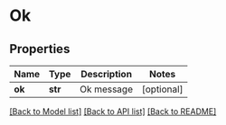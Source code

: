 # Ok

## Properties
Name | Type | Description | Notes
------------ | ------------- | ------------- | -------------
**ok** | **str** | Ok message | [optional] 

[[Back to Model list]](../README.md#documentation-for-models) [[Back to API list]](../README.md#documentation-for-api-endpoints) [[Back to README]](../README.md)


